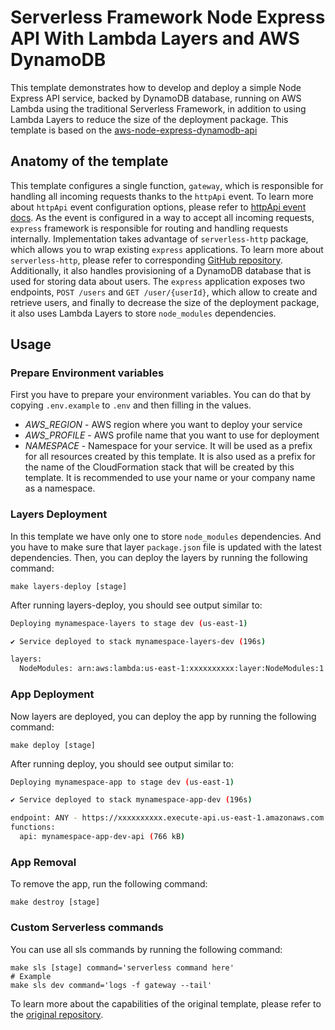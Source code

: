 # Serverless Framework Node Express API With Lambda Layers and AWS DynamoDB

This template demonstrates how to develop and deploy a simple Node Express API service, backed by DynamoDB database, running on AWS Lambda using the traditional Serverless Framework, in addition to using Lambda Layers to reduce the size of the deployment package.
This template is based on the [aws-node-express-dynamodb-api](https://www.serverless.com/blog/serverless-express-rest-api/)


## Anatomy of the template

This template configures a single function, `gateway`, which is responsible for handling all incoming requests thanks to the `httpApi` event. To learn more about `httpApi` event configuration options, please refer to [httpApi event docs](https://www.serverless.com/framework/docs/providers/aws/events/http-api/). As the event is configured in a way to accept all incoming requests, `express` framework is responsible for routing and handling requests internally. Implementation takes advantage of `serverless-http` package, which allows you to wrap existing `express` applications. To learn more about `serverless-http`, please refer to corresponding [GitHub repository](https://github.com/dougmoscrop/serverless-http). Additionally, it also handles provisioning of a DynamoDB database that is used for storing data about users. The `express` application exposes two endpoints, `POST /users` and `GET /user/{userId}`, which allow to create and retrieve users, and finally to decrease the size of the deployment package, it also uses Lambda Layers to store `node_modules` dependencies.

## Usage

### Prepare Environment variables

First you have to prepare your environment variables. You can do that by copying `.env.example` to `.env` and then filling in the values.
- *AWS_REGION* - AWS region where you want to deploy your service
- *AWS_PROFILE* - AWS profile name that you want to use for deployment
- *NAMESPACE* - Namespace for your service. It will be used as a prefix for all resources created by this template. It is also used as a prefix for the name of the CloudFormation stack that will be created by this template. It is recommended to use your name or your company name as a namespace.
### Layers Deployment

In this template we have only one to store `node_modules` dependencies. And you have to make sure that layer `package.json` file is updated with the latest dependencies.
Then, you can deploy the layers by running the following command:


```
make layers-deploy [stage]
```

After running layers-deploy, you should see output similar to:

```bash
Deploying mynamespace-layers to stage dev (us-east-1)

✔ Service deployed to stack mynamespace-layers-dev (196s)

layers:
  NodeModules: arn:aws:lambda:us-east-1:xxxxxxxxxx:layer:NodeModules:1
```

### App Deployment
Now layers are deployed, you can deploy the app by running the following command:

```
make deploy [stage]
```

After running deploy, you should see output similar to:

```bash
Deploying mynamespace-app to stage dev (us-east-1)

✔ Service deployed to stack mynamespace-app-dev (196s)

endpoint: ANY - https://xxxxxxxxxx.execute-api.us-east-1.amazonaws.com
functions:
  api: mynamespace-app-dev-api (766 kB)
```

### App Removal
To remove the app, run the following command:

```
make destroy [stage]
```

### Custom Serverless commands
You can use all sls commands by running the following command:

```
make sls [stage] command='serverless command here'
# Example
make sls dev command='logs -f gateway --tail'
```

To learn more about the capabilities of the original template, please refer to the [original repository](https://github.com/serverless/examples/tree/v3/aws-node-express-dynamodb-api).
